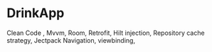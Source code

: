 # DrinkApp
Clean Code ,
Mvvm,
Room,
Retrofit,
Hilt injection,
Repository cache strategy,
Jectpack Navigation,
viewbinding,

